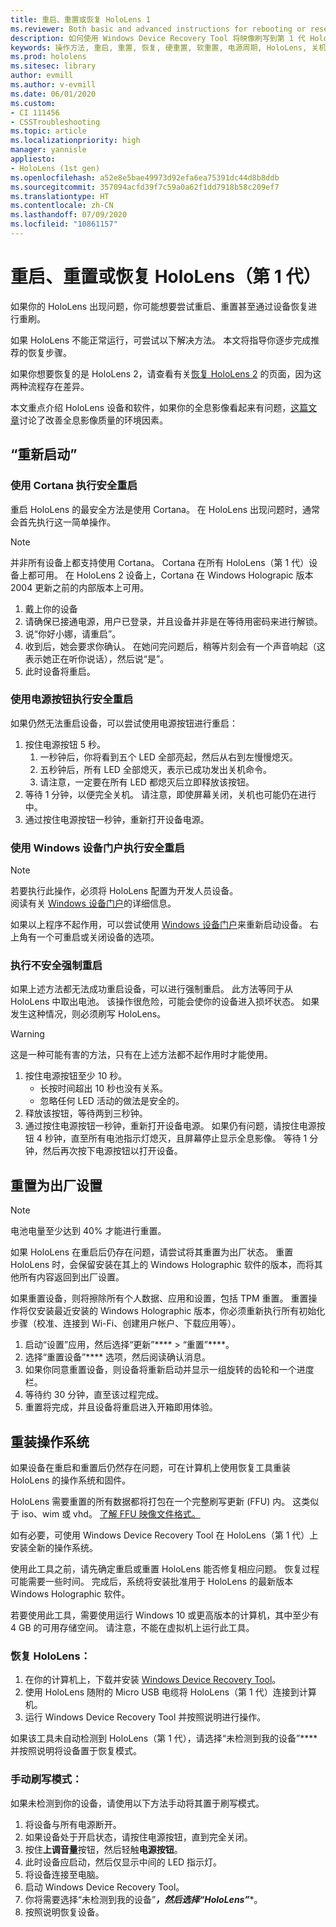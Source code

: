 ```yaml
---
title: 重启、重置或恢复 HoloLens 1
ms.reviewer: Both basic and advanced instructions for rebooting or resetting your HoloLens.
description: 如何使用 Windows Device Recovery Tool 将映像刷写到第 1 代 HoloLens。
keywords: 操作方法, 重启, 重置, 恢复, 硬重置, 软重置, 电源周期, HoloLens, 关机, wdrt, windows device recovery tool
ms.prod: hololens
ms.sitesec: library
author: evmill
ms.author: v-evmill
ms.date: 06/01/2020
ms.custom:
- CI 111456
- CSSTroubleshooting
ms.topic: article
ms.localizationpriority: high
manager: yannisle
appliesto:
- HoloLens (1st gen)
ms.openlocfilehash: a52e8e5bae49973d92efa6ea75391dc44d8b8ddb
ms.sourcegitcommit: 357094acfd39f7c59a0a62f1dd7918b58c209ef7
ms.translationtype: HT
ms.contentlocale: zh-CN
ms.lasthandoff: 07/09/2020
ms.locfileid: "10861157"
---
```

# 重启、重置或恢复 HoloLens（第 1 代）

如果你的 HoloLens 出现问题，你可能想要尝试重启、重置甚至通过设备恢复进行重刷。

如果 HoloLens 不能正常运行，可尝试以下解决方法。  本文将指导你逐步完成推荐的恢复步骤。

如果你想要恢复的是 HoloLens 2，请查看有关[恢复 HoloLens 2](https://docs.microsoft.com/hololens/hololens-recovery) 的页面，因为这两种流程存在差异。

本文重点介绍 HoloLens 设备和软件，如果你的全息影像看起来有问题，[这篇文章](hololens-environment-considerations.md)讨论了改善全息影像质量的环境因素。

## “重新启动”

### 使用 Cortana 执行安全重启

重启 HoloLens 的最安全方法是使用 Cortana。 在 HoloLens 出现问题时，通常会首先执行这一简单操作。 

> [!NOTE]
> 并非所有设备上都支持使用 Cortana。 Cortana 在所有 HoloLens（第 1 代）设备上都可用。
> 在 HoloLens 2 设备上，Cortana 在 Windows Holograpic 版本 2004 更新之前的内部版本上可用。

1. 戴上你的设备
1. 请确保已接通电源，用户已登录，并且设备并非是在等待用密码来进行解锁。
1. 说“你好小娜，请重启”。
1. 收到后，她会要求你确认。 在她问完问题后，稍等片刻会有一个声音响起（这表示她正在听你说话），然后说“是”。
1. 此时设备将重启。

### 使用电源按钮执行安全重启

如果仍然无法重启设备，可以尝试使用电源按钮进行重启：

1. 按住电源按钮 5 秒。
   1. 一秒钟后，你将看到五个 LED 全部亮起，然后从右到左慢慢熄灭。
   1. 五秒钟后，所有 LED 全部熄灭，表示已成功发出关机命令。
   1. 请注意，一定要在所有 LED 都熄灭后立即释放该按钮。
1. 等待 1 分钟，以便完全关机。 请注意，即使屏幕关闭，关机也可能仍在进行中。
1. 通过按住电源按钮一秒钟，重新打开设备电源。

### 使用 Windows 设备门户执行安全重启

> [!NOTE]
> 若要执行此操作，必须将 HoloLens 配置为开发人员设备。  
> 阅读有关 [Windows 设备门户](https://docs.microsoft.com/windows/mixed-reality/using-the-windows-device-portal)的详细信息。

如果以上程序不起作用，可以尝试使用 [Windows 设备门户](https://docs.microsoft.com/windows/mixed-reality/using-the-windows-device-portal)来重新启动设备。 右上角有一个可重启或关闭设备的选项。

### 执行不安全强制重启

如果上述方法都无法成功重启设备，可以进行强制重启。 此方法等同于从 HoloLens 中取出电池。  该操作很危险，可能会使你的设备进入损坏状态。  如果发生这种情况，则必须刷写 HoloLens。  

> [!WARNING]
> 这是一种可能有害的方法，只有在上述方法都不起作用时才能使用。

1. 按住电源按钮至少 10 秒。
   - 长按时间超出 10 秒也没有关系。
   - 忽略任何 LED 活动的做法是安全的。
1. 释放该按钮，等待两到三秒钟。
1. 通过按住电源按钮一秒钟，重新打开设备电源。
如果仍有问题，请按住电源按钮 4 秒钟，直至所有电池指示灯熄灭，且屏幕停止显示全息影像。 等待 1 分钟，然后再次按下电源按钮以打开设备。

## 重置为出厂设置

> [!NOTE]
> 电池电量至少达到 40% 才能进行重置。

如果 HoloLens 在重启后仍存在问题，请尝试将其重置为出厂状态。  重置 HoloLens 时，会保留安装在其上的 Windows Holographic 软件的版本，而将其他所有内容返回到出厂设置。

如果重置设备，则将擦除所有个人数据、应用和设置，包括 TPM 重置。 重置操作将仅安装最近安装的 Windows Holographic 版本，你必须重新执行所有初始化步骤（校准、连接到 Wi-Fi、创建用户帐户、下载应用等）。

1. 启动“设置”应用，然后选择“更新”**** > “重置”****。
1. 选择“重置设备”**** 选项，然后阅读确认消息。
1. 如果你同意重置设备，则设备将重新启动并显示一组旋转的齿轮和一个进度栏。
1. 等待约 30 分钟，直至该过程完成。
1. 重置将完成，并且设备将重启进入开箱即用体验。

## 重装操作系统

如果设备在重启和重置后仍然存在问题，可在计算机上使用恢复工具重装 HoloLens 的操作系统和固件。  

HoloLens 需要重置的所有数据都将打包在一个完整刷写更新 (FFU) 内。  这类似于 iso、wim 或 vhd。  [了解 FFU 映像文件格式。](https://docs.microsoft.com/windows-hardware/manufacture/desktop/wim-vs-ffu-image-file-formats)

如有必要，可使用 Windows Device Recovery Tool 在 HoloLens（第 1 代）上安装全新的操作系统。

使用此工具之前，请先确定重启或重置 HoloLens 能否修复相应问题。 恢复过程可能需要一些时间。  完成后，系统将安装批准用于 HoloLens 的最新版本 Windows Holographic 软件。

若要使用此工具，需要使用运行 Windows 10 或更高版本的计算机，其中至少有 4 GB 的可用存储空间。  请注意，不能在虚拟机上运行此工具。

### 恢复 HoloLens：

1. 在你的计算机上，下载并安装 [Windows Device Recovery Tool](https://support.microsoft.com/help/12379/windows-10-mobile-device-recovery-tool-faq)。
1. 使用 HoloLens 随附的 Micro USB 电缆将 HoloLens（第 1 代）连接到计算机。
1. 运行 Windows Device Recovery Tool 并按照说明进行操作。

如果该工具未自动检测到 HoloLens（第 1 代），请选择“未检测到我的设备”**** 并按照说明将设备置于恢复模式。

### 手动刷写模式：

如果未检测到你的设备，请使用以下方法手动将其置于刷写模式。

1. 将设备与所有电源断开。
1. 如果设备处于开启状态，请按住电源按钮，直到完全关闭。
1. 按住**上调音量**按钮，然后轻触**电源按钮**。 
1. 此时设备应启动，然后仅显示中间的 LED 指示灯。
1. 将设备连接至电脑。
1. 启动 Windows Device Recovery Tool。
1. 你将需要选择“未检测到我的设备”***，然后选择“HoloLens”****。 
1. 按照说明恢复设备。
